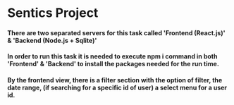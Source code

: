 # Sentics Project

#### There are two separated servers for this task called 'Frontend (React.js)' & 'Backend (Node.js + Sqlite)'
#### In order to run this task it is needed to execute npm i command in both 'Frontend' & 'Backend' to install the packages needed for the run time.

#### By the frontend view, there is a filter section with the option of filter, the date range, (if searching for a specific id of user) a select menu for a user id.
